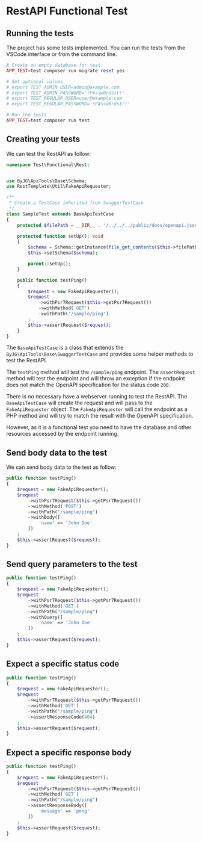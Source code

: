 # RestAPI Functional Test

## Running the tests

The project has some tests implemented. You can run the tests from the VSCode interface or from the command line.

```php
# Create an empty database for test
APP_TEST=test composer run migrate reset yes

# Set optional values
# export TEST_ADMIN_USER=admin@example.com
# export TEST_ADMIN_PASSWORD='!P4ssw0rdstr!'
# export TEST_REGULAR_USER=user@example.com
# export TEST_REGULAR_PASSWORD='!P4ssw0rdstr!'

# Run the tests
APP_TEST=test composer run test
```

## Creating your tests

We can test the RestAPI as follow:

```php
namespace Test\Functional\Rest;


use ByJG\ApiTools\Base\Schema;
use RestTemplate\Util\FakeApiRequester;

/**
 * Create a TestCase inherited from SwaggerTestCase
 */
class SampleTest extends BaseApiTestCase
{
    protected $filePath = __DIR__ . '/../../../public/docs/openapi.json';

    protected function setUp(): void
    {
        $schema = Schema::getInstance(file_get_contents($this->filePath));
        $this->setSchema($schema);

        parent::setUp();
    }

    public function testPing()
    {
        $request = new FakeApiRequester();
        $request
            ->withPsr7Request($this->getPsr7Request())
            ->withMethod('GET')
            ->withPath("/sample/ping")
        ;
        $this->assertRequest($request);
    }
}
```

The `BaseApiTestCase` is a class that extends the `ByJG\ApiTools\Base\SwaggerTestCase` and provides some helper methods to test the RestAPI.

The `testPing` method will test the `/sample/ping` endpoint. The `assertRequest` method will test the endpoint and will throw an exception if the endpoint does not match the OpenAPI specification for the status code `200`.

There is no necessary have a webserver running to test the RestAPI. The `BaseApiTestCase` will create the request and will pass to the `FakeApiRequester` object. The `FakeApiRequester` will call the endpoint as a PHP method and will try to match the result with the OpenAPI specification.

However, as it is a functional test you need to have the database and other resources accessed by the endpoint running.

## Send body data to the test

We can send body data to the test as follow:

```php
public function testPing()
{
    $request = new FakeApiRequester();
    $request
        ->withPsr7Request($this->getPsr7Request())
        ->withMethod('POST')
        ->withPath("/sample/ping")
        ->withBody([
            'name' => 'John Doe'
        ])
    ;
    $this->assertRequest($request);
}
```

## Send query parameters to the test

```php
public function testPing()
{
    $request = new FakeApiRequester();
    $request
        ->withPsr7Request($this->getPsr7Request())
        ->withMethod('GET')
        ->withPath("/sample/ping")
        ->withQuery([
            'name' => 'John Doe'
        ])
    ;
    $this->assertRequest($request);
}
```

## Expect a specific status code

```php
public function testPing()
{
    $request = new FakeApiRequester();
    $request
        ->withPsr7Request($this->getPsr7Request())
        ->withMethod('GET')
        ->withPath("/sample/ping")
        ->assertResponseCode(404)
    ;
    $this->assertRequest($request);
}
```

## Expect a specific response body

```php
public function testPing()
{
    $request = new FakeApiRequester();
    $request
        ->withPsr7Request($this->getPsr7Request())
        ->withMethod('GET')
        ->withPath("/sample/ping")
        ->assertResponseBody([
            'message' => 'pong'
        ])
    ;
    $this->assertRequest($request);
}
```
